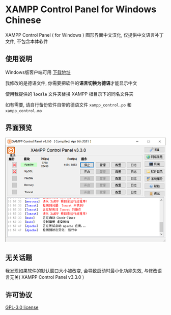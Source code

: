 # XAMPP Control Panel for Windows Chinese 
XAMPP Control Panel ( for Windows ) 图形界面中文汉化, 仅提供中文语言补丁文件, 不包含本体软件

## 使用说明
Windows版客户端可用 [下载地址](https://www.apachefriends.org/download.html)

我修改的是德语文件, 你需要把软件的**语言切换为德语**才能显示中文

使用我提供的 **`locale`** 文件夹替换 XAMPP 根目录下的同名文件夹

如有需要, 请自行备份软件自带的德语文件 `xampp_control.po` 和 `xampp_control.mo` 

## 界面预览
![preview](./preview.jpg)

## 无关话题
我发现如果软件的默认窗口大小被改变, 会导致启动时最小化功能失效, 与修改语言无关( XAMPP Control Panel v3.3.0 )

## 许可协议
[GPL-3.0 license](https://github.com/echopan/XAMPP_Control_Panel_Chinese?tab=GPL-3.0-1-ov-file)